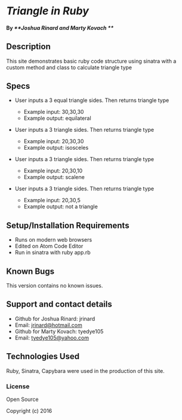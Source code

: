 # _Triangle in Ruby_


#### By _**Joshua Rinard and Marty Kovach **_

## Description

This site demonstrates basic ruby code structure using sinatra with a custom method and class to calculate triangle type

## Specs

* User inputs a 3 equal triangle sides. Then returns triangle type
   * Example input: 30,30,30
   * Example output: equilateral

 * User inputs a 3 triangle sides. Then returns triangle type
    * Example input: 20,30,30
    * Example output: isosceles

* User inputs a 3 triangle sides. Then returns triangle type
     * Example input: 20,30,10
     * Example output: scalene

 * User inputs a 3 triangle sides. Then returns triangle type
      * Example input: 20,30,5
      * Example output: not a triangle


## Setup/Installation Requirements

* Runs on modern web browsers
* Edited on Atom Code Editor
* Run in sinatra with ruby app.rb

## Known Bugs

This version contains no known issues.


## Support and contact details

* Github for Joshua Rinard: jrinard
* Email: jrinard@hotmail.com
* Github for Marty Kovach: tyedye105
* Email: tyedye105@yahoo.com

## Technologies Used

Ruby, Sinatra, Capybara were used in the production of this site.

### License

Open Source

Copyright (c) 2016
